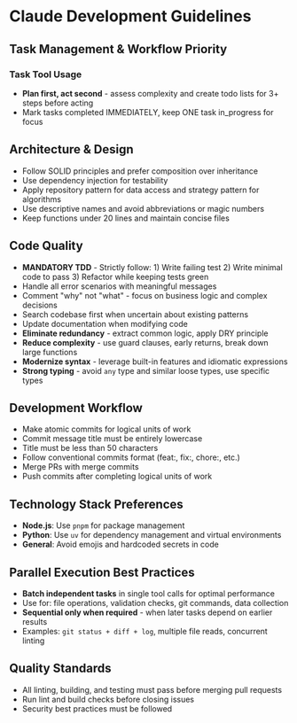 # Claude Development Guidelines

## Task Management & Workflow Priority

### Task Tool Usage
- **Plan first, act second** - assess complexity and create todo lists for 3+ steps before acting
- Mark tasks completed IMMEDIATELY, keep ONE task in_progress for focus

## Architecture & Design
- Follow SOLID principles and prefer composition over inheritance
- Use dependency injection for testability
- Apply repository pattern for data access and strategy pattern for algorithms
- Use descriptive names and avoid abbreviations or magic numbers
- Keep functions under 20 lines and maintain concise files

## Code Quality
- **MANDATORY TDD** - Strictly follow: 1) Write failing test 2) Write minimal code to pass 3) Refactor while keeping tests green
- Handle all error scenarios with meaningful messages
- Comment "why" not "what" - focus on business logic and complex decisions
- Search codebase first when uncertain about existing patterns
- Update documentation when modifying code
- **Eliminate redundancy** - extract common logic, apply DRY principle
- **Reduce complexity** - use guard clauses, early returns, break down large functions
- **Modernize syntax** - leverage built-in features and idiomatic expressions
- **Strong typing** - avoid `any` type and similar loose types, use specific types

## Development Workflow
- Make atomic commits for logical units of work
- Commit message title must be entirely lowercase
- Title must be less than 50 characters
- Follow conventional commits format (feat:, fix:, chore:, etc.)
- Merge PRs with merge commits
- Push commits after completing logical units of work

## Technology Stack Preferences
- **Node.js**: Use `pnpm` for package management
- **Python**: Use `uv` for dependency management and virtual environments
- **General**: Avoid emojis and hardcoded secrets in code

## Parallel Execution Best Practices
- **Batch independent tasks** in single tool calls for optimal performance
- Use for: file operations, validation checks, git commands, data collection
- **Sequential only when required** - when later tasks depend on earlier results
- Examples: `git status + diff + log`, multiple file reads, concurrent linting

## Quality Standards
- All linting, building, and testing must pass before merging pull requests
- Run lint and build checks before closing issues
- Security best practices must be followed
